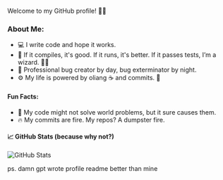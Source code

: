 Welcome to my GitHub profile! 🧑‍💻

### About Me:
  - 💻 I write code and hope it works.
  - 🚀 If it compiles, it's good. If it runs, it's better. If it passes tests, I’m a wizard. 🧙‍♂️
  - 🐛 Professional bug creator by day, bug exterminator by night.
  - ⚙️ My life is powered by oliang ☕ and commits. 🔄

#### Fun Facts:
  - 👾 My code might not solve world problems, but it sure causes them.
  -   🔥 My commits are fire. My repos? A dumpster fire. 

#### 📈 GitHub Stats (because why not?)

![GitHub Stats](https://github-readme-stats.vercel.app/api?username=aingez&show_icons=true&theme=tokyonight)




ps. damn gpt wrote profile readme better than mine

